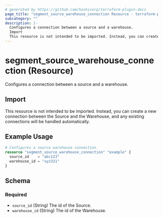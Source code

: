 ```yaml
---
# generated by https://github.com/hashicorp/terraform-plugin-docs
page_title: "segment_source_warehouse_connection Resource - terraform-provider-segment"
subcategory: ""
description: |-
  Configures a connection between a source and a warehouse.
  Import
  This resource is not intended to be imported. Instead, you can create a new connection between the Source and the Warehouse, and any existing connections will be handled automatically.
---
```


# segment_source_warehouse_connection (Resource)

Configures a connection between a source and a warehouse.

## Import
This resource is not intended to be imported. Instead, you can create a new connection between the Source and the Warehouse, and any existing connections will be handled automatically.

## Example Usage

```terraform
# Configures a source warehouse connection
resource "segment_source_warehouse_connection" "example" {
  source_id    = "abc123"
  warehouse_id = "xyz321"
}
```

<!-- schema generated by tfplugindocs -->
## Schema

### Required

- `source_id` (String) The id of the Source.
- `warehouse_id` (String) The id of the Warehouse.
